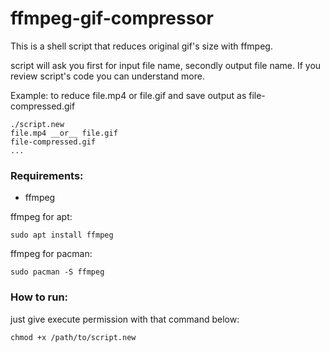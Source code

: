 # ffmpeg-gif-compressor
This is a shell script that reduces original gif's size with ffmpeg.

script will ask you first for input file name, secondly output file name. If you review script's code you can understand more.

Example: to reduce file.mp4 or file.gif and save output as file-compressed.gif
```
./script.new
file.mp4 __or__ file.gif
file-compressed.gif
...
```

### Requirements:
- ffmpeg

ffmpeg for apt:
```
sudo apt install ffmpeg
```
ffmpeg for pacman:
```
sudo pacman -S ffmpeg
```

### How to run:
just give execute permission with that command below:
```
chmod +x /path/to/script.new
```
